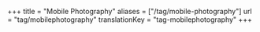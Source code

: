 +++
title = "Mobile Photography"
aliases = ["/tag/mobile-photography"]
url = "tag/mobilephotography"
translationKey = "tag-mobilephotography"
+++
